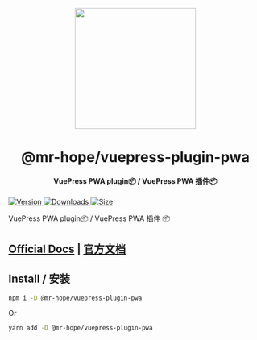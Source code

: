 <!-- markdownlint-disable -->
<p align="center">
  <img width="240" src="https://vuepress-theme-hope.github.io/logo.svg" style="text-align: center;"/>
</p>
<h1 align="center">@mr-hope/vuepress-plugin-pwa</h1>
<h4 align="center">VuePress PWA plugin📦 / VuePress PWA 插件📦</h4>

[![Version](https://img.shields.io/npm/v/@mr-hope/vuepress-plugin-pwa.svg?style=flat-square&logo=npm) ![Downloads](https://img.shields.io/npm/dm/@mr-hope/vuepress-plugin-pwa.svg?style=flat-square&logo=npm) ![Size](https://img.shields.io/bundlephobia/min/@mr-hope/vuepress-plugin-pwa?style=flat-square&logo=npm)](https://www.npmjs.com/package/@mr-hope/vuepress-plugin-pwa)

<!-- markdownlint-restore -->

VuePress PWA plugin📦 / VuePress PWA 插件 📦

## [Official Docs](https://vuepress-theme-hope.github.io/v1/pwa/) | [官方文档](https://vuepress-theme-hope.github.io/v1/pwa/zh/)

## Install / 安装

```bash
npm i -D @mr-hope/vuepress-plugin-pwa
```

Or

```bash
yarn add -D @mr-hope/vuepress-plugin-pwa
```
